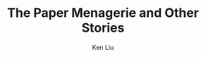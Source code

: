 ---
title: "The Paper Menagerie and Other Stories"
subtitle: 
author: Ken Liu
author_last: Liu
slug: liu-the-paper-menagerie
type: fiction
img: true
genre: science fiction
isbn: 9781481442541
goodreads_id: 24885533
pages: 450
publish_year: 2016
rating: 
date_started:
date_completed:
priority: high
---